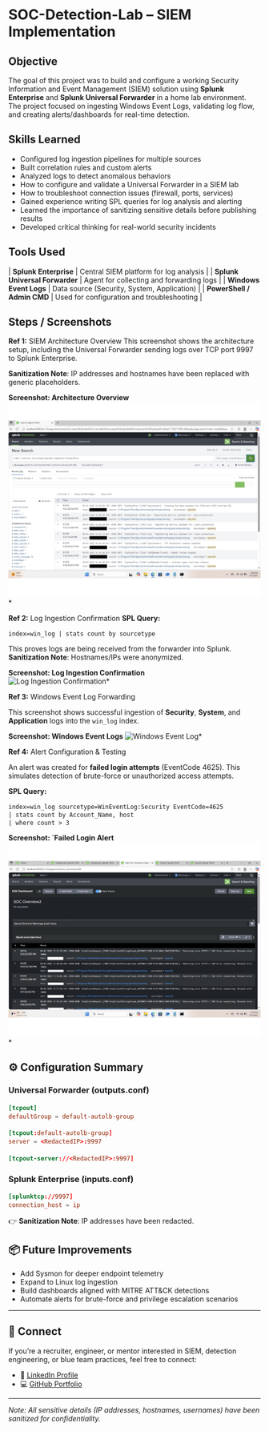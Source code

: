 # SOC-Detection-Lab – SIEM Implementation

## Objective
The goal of this project was to build and configure a working Security Information and Event Management (SIEM) solution using **Splunk Enterprise** and **Splunk Universal Forwarder** in a home lab environment.  
The project focused on ingesting Windows Event Logs, validating log flow, and creating alerts/dashboards for real-time detection.

## Skills Learned
- Configured log ingestion pipelines for multiple sources
- Built correlation rules and custom alerts
- Analyzed logs to detect anomalous behaviors
- How to configure and validate a Universal Forwarder in a SIEM lab
- How to troubleshoot connection issues (firewall, ports, services)
- Gained experience writing SPL queries for log analysis and alerting
- Learned the importance of sanitizing sensitive details before publishing results
- Developed critical thinking for real-world security incidents

## Tools Used
| **Splunk Enterprise** | Central SIEM platform for log analysis |
| **Splunk Universal Forwarder** | Agent for collecting and forwarding logs |
| **Windows Event Logs** | Data source (Security, System, Application) |
| **PowerShell / Admin CMD** | Used for configuration and troubleshooting |

## Steps / Screenshots
**Ref 1:** SIEM Architecture Overview
This screenshot shows the architecture setup, including the Universal Forwarder sending logs over TCP port 9997 to Splunk Enterprise.

**Sanitization Note**: IP addresses and hostnames have been replaced with generic placeholders.

**Screenshot: Architecture Overview**
![Architecture Overview](https://github.com/antwoinecollins/SOC-Detection-Lab-SIEM-Implementation/blob/main/Splunk_System_Log_Volume_by_Source.jpg?raw=true)*

**Ref 2:** Log Ingestion Confirmation
**SPL Query:**
```spl
index=win_log | stats count by sourcetype
````

This proves logs are being received from the forwarder into Splunk.
**Sanitization Note**: Hostnames/IPs were anonymized.

**Screenshot: Log Ingestion Confirmation**  
![Log Ingestion Confirmation](https://github.com/antwoinecollins/SOC-Detection-Lab-SIEM-Implementation/blob/main/Errors_Warnings_Breakdown_by_Source.jpg?raw=true)*

**Ref 3:** Windows Event Log Forwarding

This screenshot shows successful ingestion of **Security**, **System**, and **Application** logs into the `win_log` index.

**Screenshot: Windows Event Logs**
![Windows Event Log](https://github.com/antwoinecollins/SOC-Detection-Lab-SIEM-Implementation/blob/main/Log_Ingestion_Confirmation.jpg?raw=true)*

**Ref 4:** Alert Configuration & Testing

An alert was created for **failed login attempts** (EventCode 4625). This simulates detection of brute-force or unauthorized access attempts.

**SPL Query:**

```spl
index=win_log sourcetype=WinEventLog:Security EventCode=4625
| stats count by Account_Name, host
| where count > 3
```

**Screenshot: `Failed Login Alert**
![Failed Login Alert](https://github.com/antwoinecollins/SOC-Detection-Lab-SIEM-Implementation/blob/main/Splunk_Errors_In_Last_Hour.jpg?raw=true)*

## ⚙️ Configuration Summary

### Universal Forwarder (outputs.conf)

```conf
[tcpout]
defaultGroup = default-autolb-group

[tcpout:default-autolb-group]
server = <RedactedIP>:9997

[tcpout-server://<RedactedIP>:9997]
```

### Splunk Enterprise (inputs.conf)

```conf
[splunktcp://9997]
connection_host = ip
```

👉 **Sanitization Note**: IP addresses have been redacted.

## 📦 Future Improvements

* Add Sysmon for deeper endpoint telemetry
* Expand to Linux log ingestion
* Build dashboards aligned with MITRE ATT\&CK detections
* Automate alerts for brute-force and privilege escalation scenarios

---

## 🤝 Connect

If you’re a recruiter, engineer, or mentor interested in SIEM, detection engineering, or blue team practices, feel free to connect:

* 🔗 [LinkedIn Profile](#)
* 💻 [GitHub Portfolio](#)

---

*Note: All sensitive details (IP addresses, hostnames, usernames) have been sanitized for confidentiality.*
